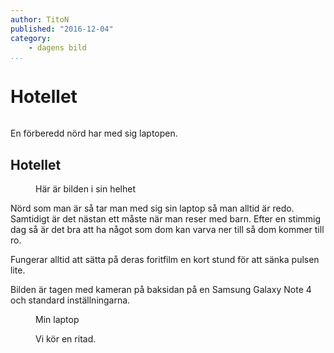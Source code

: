 ```yaml
---
author: TitoN
published: "2016-12-04"
category:
    - dagens bild
...
```

Hotellet
==================================

<figure class="figure center">
<a href="image/blogg/20161204_124729.jpg"><img src="image/blogg/20161204_124729.jpg?aro&w=960&h=195&a=15,0,10,20&cf" alt=""/></a>

</figure>

En förberedd nörd har med sig laptopen.

<!--more-->



Hotellet
-----------------------------------


<figure class="figure right w50">
<a href="image/blogg/20161204_124729.jpg"><img src="image/blogg/20161204_124729.jpg?aro&w=500" alt=""/></a>
<figcaption markdown=1>Här är bilden i sin helhet</figcaption>
</figure>
Nörd som man är så tar man med sig sin laptop så man alltid är redo. Samtidigt är det nästan ett måste när man reser med barn. Efter en stimmig dag så är det bra att ha något som dom kan varva ner till så dom kommer till ro.

Fungerar alltid att sätta på deras foritfilm en kort stund för att sänka pulsen lite.

Bilden är tagen med kameran på baksidan på en Samsung Galaxy Note 4 och standard inställningarna.

<figure class="figure left w25">
<a href="image/blogg/20161204_124729.jpg"><img src="image/blogg/20161204_124729.jpg?aro&w=300&h=300&a=37,0,36,45&cf" alt=""/></a>
<figcaption markdown=1>Min laptop</figcaption>
</figure>


<figure class="figure center w100">
<a href="image/blogg/20161204_124729.jpg"><img src="image/blogg/20161204_124729.jpg?aro&w=960&cf&convolve=draw" alt=""/></a>
<figcaption markdown=1>Vi kör en ritad.</figcaption>
</figure>
